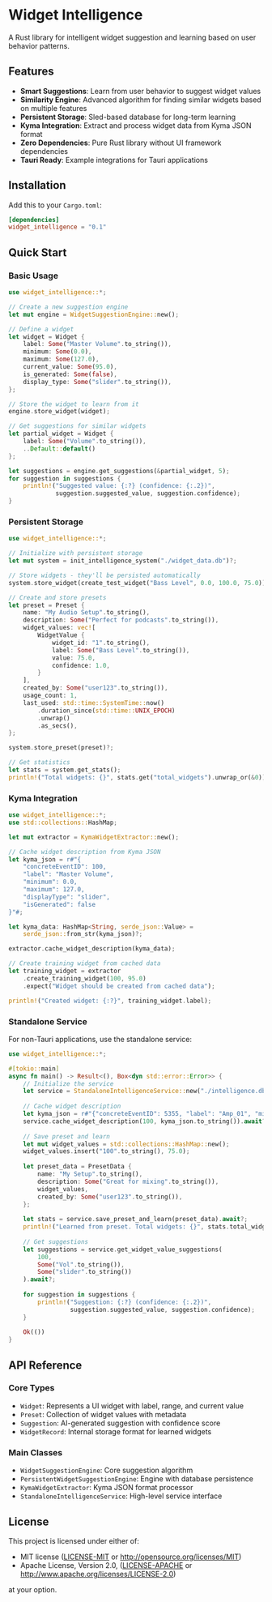 # Widget Intelligence

A Rust library for intelligent widget suggestion and learning based on user behavior patterns.

## Features

- **Smart Suggestions**: Learn from user behavior to suggest widget values
- **Similarity Engine**: Advanced algorithm for finding similar widgets based on multiple features
- **Persistent Storage**: Sled-based database for long-term learning
- **Kyma Integration**: Extract and process widget data from Kyma JSON format
- **Zero Dependencies**: Pure Rust library without UI framework dependencies
- **Tauri Ready**: Example integrations for Tauri applications

## Installation

Add this to your `Cargo.toml`:

```toml
[dependencies]
widget_intelligence = "0.1"
```

## Quick Start

### Basic Usage

```rust
use widget_intelligence::*;

// Create a new suggestion engine
let mut engine = WidgetSuggestionEngine::new();

// Define a widget
let widget = Widget {
    label: Some("Master Volume".to_string()),
    minimum: Some(0.0),
    maximum: Some(127.0),
    current_value: Some(95.0),
    is_generated: Some(false),
    display_type: Some("slider".to_string()),
};

// Store the widget to learn from it
engine.store_widget(widget);

// Get suggestions for similar widgets
let partial_widget = Widget {
    label: Some("Volume".to_string()),
    ..Default::default()
};

let suggestions = engine.get_suggestions(&partial_widget, 5);
for suggestion in suggestions {
    println!("Suggested value: {:?} (confidence: {:.2})", 
             suggestion.suggested_value, suggestion.confidence);
}
```

### Persistent Storage

```rust
use widget_intelligence::*;

// Initialize with persistent storage
let mut system = init_intelligence_system("./widget_data.db")?;

// Store widgets - they'll be persisted automatically
system.store_widget(create_test_widget("Bass Level", 0.0, 100.0, 75.0))?;

// Create and store presets
let preset = Preset {
    name: "My Audio Setup".to_string(),
    description: Some("Perfect for podcasts".to_string()),
    widget_values: vec![
        WidgetValue {
            widget_id: "1".to_string(),
            label: Some("Bass Level".to_string()),
            value: 75.0,
            confidence: 1.0,
        }
    ],
    created_by: Some("user123".to_string()),
    usage_count: 1,
    last_used: std::time::SystemTime::now()
        .duration_since(std::time::UNIX_EPOCH)
        .unwrap()
        .as_secs(),
};

system.store_preset(preset)?;

// Get statistics
let stats = system.get_stats();
println!("Total widgets: {}", stats.get("total_widgets").unwrap_or(&0));
```

### Kyma Integration

```rust
use widget_intelligence::*;
use std::collections::HashMap;

let mut extractor = KymaWidgetExtractor::new();

// Cache widget description from Kyma JSON
let kyma_json = r#"{
    "concreteEventID": 100,
    "label": "Master Volume",
    "minimum": 0.0,
    "maximum": 127.0,
    "displayType": "slider",
    "isGenerated": false
}"#;

let kyma_data: HashMap<String, serde_json::Value> = 
    serde_json::from_str(kyma_json)?;

extractor.cache_widget_description(kyma_data);

// Create training widget from cached data
let training_widget = extractor
    .create_training_widget(100, 95.0)
    .expect("Widget should be created from cached data");

println!("Created widget: {:?}", training_widget.label);
```

### Standalone Service

For non-Tauri applications, use the standalone service:

```rust
use widget_intelligence::*;

#[tokio::main]
async fn main() -> Result<(), Box<dyn std::error::Error>> {
    // Initialize the service
    let service = StandaloneIntelligenceService::new("./intelligence.db")?;
    
    // Cache widget description
    let kyma_json = r#"{"concreteEventID": 5355, "label": "Amp_01", "minimum": 0.0, "maximum": 1.0 }"#;
    service.cache_widget_description(100, kyma_json.to_string()).await?;
    
    // Save preset and learn
    let mut widget_values = std::collections::HashMap::new();
    widget_values.insert("100".to_string(), 75.0);
    
    let preset_data = PresetData {
        name: "My Setup".to_string(),
        description: Some("Great for mixing".to_string()),
        widget_values,
        created_by: Some("user123".to_string()),
    };
    
    let stats = service.save_preset_and_learn(preset_data).await?;
    println!("Learned from preset. Total widgets: {}", stats.total_widgets);
    
    // Get suggestions
    let suggestions = service.get_widget_value_suggestions(
        100,
        Some("Vol".to_string()),
        Some("slider".to_string())
    ).await?;
    
    for suggestion in suggestions {
        println!("Suggestion: {:?} (confidence: {:.2})", 
                 suggestion.suggested_value, suggestion.confidence);
    }
    
    Ok(())
}
```

## API Reference

### Core Types

- `Widget`: Represents a UI widget with label, range, and current value
- `Preset`: Collection of widget values with metadata
- `Suggestion`: AI-generated suggestion with confidence score
- `WidgetRecord`: Internal storage format for learned widgets

### Main Classes

- `WidgetSuggestionEngine`: Core suggestion algorithm
- `PersistentWidgetSuggestionEngine`: Engine with database persistence
- `KymaWidgetExtractor`: Kyma JSON format processor
- `StandaloneIntelligenceService`: High-level service interface



## License

This project is licensed under either of:

- MIT license ([LICENSE-MIT](LICENSE-MIT) or http://opensource.org/licenses/MIT)
- Apache License, Version 2.0, ([LICENSE-APACHE](LICENSE-APACHE) or http://www.apache.org/licenses/LICENSE-2.0)

at your option.